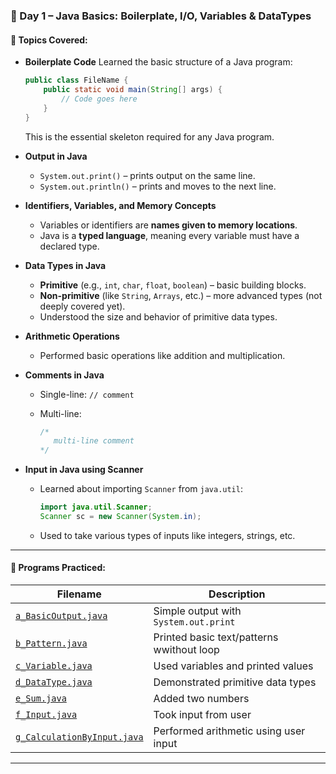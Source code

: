 ### 📅 Day 1 – Java Basics: Boilerplate, I/O, Variables & DataTypes

#### 🧠 Topics Covered:

* **Boilerplate Code**
  Learned the basic structure of a Java program:

  ```java
  public class FileName {
      public static void main(String[] args) {
          // Code goes here
      }
  }
  ```

  This is the essential skeleton required for any Java program.

* **Output in Java**

  * `System.out.print()` – prints output on the same line.
  * `System.out.println()` – prints and moves to the next line.

* **Identifiers, Variables, and Memory Concepts**

  * Variables or identifiers are **names given to memory locations**.
  * Java is a **typed language**, meaning every variable must have a declared type.

* **Data Types in Java**

  * **Primitive** (e.g., `int`, `char`, `float`, `boolean`) – basic building blocks.
  * **Non-primitive** (like `String`, `Arrays`, etc.) – more advanced types (not deeply covered yet).
  * Understood the size and behavior of primitive data types.

* **Arithmetic Operations**

  * Performed basic operations like addition and multiplication.

* **Comments in Java**

  * Single-line: `// comment`
  * Multi-line:

    ```java
    /* 
       multi-line comment 
    */
    ```

* **Input in Java using Scanner**

  * Learned about importing `Scanner` from `java.util`:

    ```java
    import java.util.Scanner;
    Scanner sc = new Scanner(System.in);
    ```
  * Used to take various types of inputs like integers, strings, etc.

---

#### 🧪 Programs Practiced:

| Filename | Description |
|----------|-------------|
| [`a_BasicOutput.java`](./a_BasicOutput.java) | Simple output with `System.out.print` |
| [`b_Pattern.java`](./b_Pattern.java) | Printed basic text/patterns wwithout loop|
| [`c_Variable.java`](./c_Variable.java) | Used variables and printed values |
| [`d_DataType.java`](./d_DataType.java) | Demonstrated primitive data types |
| [`e_Sum.java`](./e_Sum.java) | Added two numbers |
| [`f_Input.java`](./f_Input.java) | Took input from user |
| [`g_CalculationByInput.java`](./g_CalculationByInput.java) | Performed arithmetic using user input |

---
